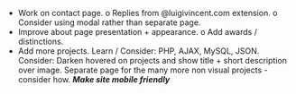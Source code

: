 - Work on contact page.
	o Replies from @luigivincent.com extension.
	o Consider using modal rather than separate page.
- Improve about page presentation + appearance.
	o Add awards / distinctions.
- Add more projects.
Learn / Consider:
	PHP, AJAX, MySQL, JSON. 
Consider:
	Darken hovered on projects and show title + short description over image.
	Separate page for the many more non visual projects - consider how.
	***Make site mobile friendly***